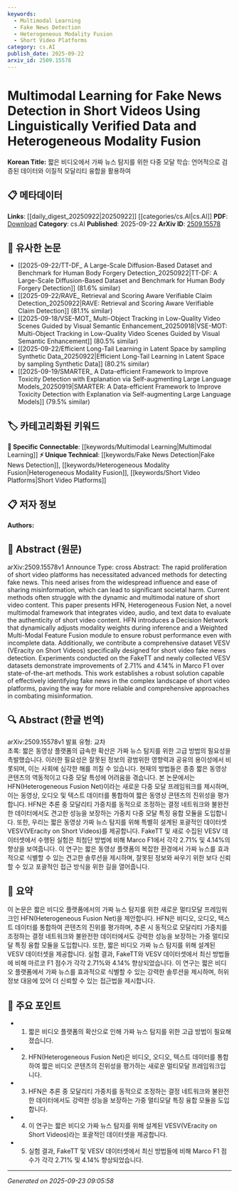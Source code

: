 ```yaml
---
keywords:
  - Multimodal Learning
  - Fake News Detection
  - Heterogeneous Modality Fusion
  - Short Video Platforms
category: cs.AI
publish_date: 2025-09-22
arxiv_id: 2509.15578
---
```


<!-- KEYWORD_LINKING_METADATA:
{
  "processed_timestamp": "2025-09-23T09:05:58.111253",
  "vocabulary_version": "1.0",
  "selected_keywords": [
    "Multimodal Learning",
    "Fake News Detection",
    "Heterogeneous Modality Fusion",
    "Short Video Platforms"
  ],
  "rejected_keywords": [],
  "similarity_scores": {
    "Multimodal Learning": 0.8,
    "Fake News Detection": 0.78,
    "Heterogeneous Modality Fusion": 0.77,
    "Short Video Platforms": 0.75
  },
  "extraction_method": "AI_prompt_based",
  "budget_applied": true,
  "candidates_json": {
    "candidates": [
      {
        "surface": "Multimodal Learning",
        "canonical": "Multimodal Learning",
        "aliases": [
          "Multimodal",
          "Multimodal Framework"
        ],
        "category": "specific_connectable",
        "rationale": "Multimodal Learning is central to the paper's approach and connects well with existing research on integrating multiple data types.",
        "novelty_score": 0.45,
        "connectivity_score": 0.85,
        "specificity_score": 0.7,
        "link_intent_score": 0.8
      },
      {
        "surface": "Fake News Detection",
        "canonical": "Fake News Detection",
        "aliases": [
          "Misinformation Detection"
        ],
        "category": "unique_technical",
        "rationale": "This is a unique application area that directly addresses the paper's goal and is crucial for linking related studies.",
        "novelty_score": 0.68,
        "connectivity_score": 0.75,
        "specificity_score": 0.85,
        "link_intent_score": 0.78
      },
      {
        "surface": "Heterogeneous Modality Fusion",
        "canonical": "Heterogeneous Modality Fusion",
        "aliases": [
          "Modality Fusion"
        ],
        "category": "unique_technical",
        "rationale": "This specific technique is a novel contribution of the paper and provides a strong link to multimodal integration methods.",
        "novelty_score": 0.72,
        "connectivity_score": 0.7,
        "specificity_score": 0.8,
        "link_intent_score": 0.77
      },
      {
        "surface": "Short Video Platforms",
        "canonical": "Short Video Platforms",
        "aliases": [
          "Short Video Content"
        ],
        "category": "unique_technical",
        "rationale": "The focus on short video platforms is a unique aspect of the study, linking it to research on social media and content analysis.",
        "novelty_score": 0.65,
        "connectivity_score": 0.68,
        "specificity_score": 0.78,
        "link_intent_score": 0.75
      }
    ],
    "ban_list_suggestions": [
      "method",
      "experiment",
      "performance"
    ]
  },
  "decisions": [
    {
      "candidate_surface": "Multimodal Learning",
      "resolved_canonical": "Multimodal Learning",
      "decision": "linked",
      "scores": {
        "novelty": 0.45,
        "connectivity": 0.85,
        "specificity": 0.7,
        "link_intent": 0.8
      }
    },
    {
      "candidate_surface": "Fake News Detection",
      "resolved_canonical": "Fake News Detection",
      "decision": "linked",
      "scores": {
        "novelty": 0.68,
        "connectivity": 0.75,
        "specificity": 0.85,
        "link_intent": 0.78
      }
    },
    {
      "candidate_surface": "Heterogeneous Modality Fusion",
      "resolved_canonical": "Heterogeneous Modality Fusion",
      "decision": "linked",
      "scores": {
        "novelty": 0.72,
        "connectivity": 0.7,
        "specificity": 0.8,
        "link_intent": 0.77
      }
    },
    {
      "candidate_surface": "Short Video Platforms",
      "resolved_canonical": "Short Video Platforms",
      "decision": "linked",
      "scores": {
        "novelty": 0.65,
        "connectivity": 0.68,
        "specificity": 0.78,
        "link_intent": 0.75
      }
    }
  ]
}
-->

# Multimodal Learning for Fake News Detection in Short Videos Using Linguistically Verified Data and Heterogeneous Modality Fusion

**Korean Title:** 짧은 비디오에서 가짜 뉴스 탐지를 위한 다중 모달 학습: 언어적으로 검증된 데이터와 이질적 모달리티 융합을 활용하여

## 📋 메타데이터

**Links**: [[daily_digest_20250922|20250922]] [[categories/cs.AI|cs.AI]]
**PDF**: [Download](https://arxiv.org/pdf/2509.15578.pdf)
**Category**: cs.AI
**Published**: 2025-09-22
**ArXiv ID**: [2509.15578](https://arxiv.org/abs/2509.15578)

## 🔗 유사한 논문
- [[2025-09-22/TT-DF_ A Large-Scale Diffusion-Based Dataset and Benchmark for Human Body Forgery Detection_20250922|TT-DF: A Large-Scale Diffusion-Based Dataset and Benchmark for Human Body Forgery Detection]] (81.6% similar)
- [[2025-09-22/RAVE_ Retrieval and Scoring Aware Verifiable Claim Detection_20250922|RAVE: Retrieval and Scoring Aware Verifiable Claim Detection]] (81.1% similar)
- [[2025-09-18/VSE-MOT_ Multi-Object Tracking in Low-Quality Video Scenes Guided by Visual Semantic Enhancement_20250918|VSE-MOT: Multi-Object Tracking in Low-Quality Video Scenes Guided by Visual Semantic Enhancement]] (80.5% similar)
- [[2025-09-22/Efficient Long-Tail Learning in Latent Space by sampling Synthetic Data_20250922|Efficient Long-Tail Learning in Latent Space by sampling Synthetic Data]] (80.2% similar)
- [[2025-09-19/SMARTER_ A Data-efficient Framework to Improve Toxicity Detection with Explanation via Self-augmenting Large Language Models_20250919|SMARTER: A Data-efficient Framework to Improve Toxicity Detection with Explanation via Self-augmenting Large Language Models]] (79.5% similar)

## 🏷️ 카테고리화된 키워드
**🔗 Specific Connectable**: [[keywords/Multimodal Learning|Multimodal Learning]]
**⚡ Unique Technical**: [[keywords/Fake News Detection|Fake News Detection]], [[keywords/Heterogeneous Modality Fusion|Heterogeneous Modality Fusion]], [[keywords/Short Video Platforms|Short Video Platforms]]

## 📋 저자 정보

**Authors:** 

## 📄 Abstract (원문)

arXiv:2509.15578v1 Announce Type: cross 
Abstract: The rapid proliferation of short video platforms has necessitated advanced methods for detecting fake news. This need arises from the widespread influence and ease of sharing misinformation, which can lead to significant societal harm. Current methods often struggle with the dynamic and multimodal nature of short video content. This paper presents HFN, Heterogeneous Fusion Net, a novel multimodal framework that integrates video, audio, and text data to evaluate the authenticity of short video content. HFN introduces a Decision Network that dynamically adjusts modality weights during inference and a Weighted Multi-Modal Feature Fusion module to ensure robust performance even with incomplete data. Additionally, we contribute a comprehensive dataset VESV (VEracity on Short Videos) specifically designed for short video fake news detection. Experiments conducted on the FakeTT and newly collected VESV datasets demonstrate improvements of 2.71% and 4.14% in Marco F1 over state-of-the-art methods. This work establishes a robust solution capable of effectively identifying fake news in the complex landscape of short video platforms, paving the way for more reliable and comprehensive approaches in combating misinformation.

## 🔍 Abstract (한글 번역)

arXiv:2509.15578v1 발표 유형: 교차  
초록: 짧은 동영상 플랫폼의 급속한 확산은 가짜 뉴스 탐지를 위한 고급 방법의 필요성을 촉발했습니다. 이러한 필요성은 잘못된 정보의 광범위한 영향력과 공유의 용이성에서 비롯되며, 이는 사회에 심각한 해를 끼칠 수 있습니다. 현재의 방법들은 종종 짧은 동영상 콘텐츠의 역동적이고 다중 모달 특성에 어려움을 겪습니다. 본 논문에서는 HFN(Heterogeneous Fusion Net)이라는 새로운 다중 모달 프레임워크를 제시하며, 이는 동영상, 오디오 및 텍스트 데이터를 통합하여 짧은 동영상 콘텐츠의 진위성을 평가합니다. HFN은 추론 중 모달리티 가중치를 동적으로 조정하는 결정 네트워크와 불완전한 데이터에서도 견고한 성능을 보장하는 가중치 다중 모달 특징 융합 모듈을 도입합니다. 또한, 우리는 짧은 동영상 가짜 뉴스 탐지를 위해 특별히 설계된 포괄적인 데이터셋 VESV(VEracity on Short Videos)를 제공합니다. FakeTT 및 새로 수집된 VESV 데이터셋에서 수행된 실험은 최첨단 방법에 비해 Marco F1에서 각각 2.71% 및 4.14%의 향상을 보여줍니다. 이 연구는 짧은 동영상 플랫폼의 복잡한 환경에서 가짜 뉴스를 효과적으로 식별할 수 있는 견고한 솔루션을 제시하며, 잘못된 정보와 싸우기 위한 보다 신뢰할 수 있고 포괄적인 접근 방식을 위한 길을 열어줍니다.

## 📝 요약

이 논문은 짧은 비디오 플랫폼에서의 가짜 뉴스 탐지를 위한 새로운 멀티모달 프레임워크인 HFN(Heterogeneous Fusion Net)을 제안합니다. HFN은 비디오, 오디오, 텍스트 데이터를 통합하여 콘텐츠의 진위를 평가하며, 추론 시 동적으로 모달리티 가중치를 조정하는 결정 네트워크와 불완전한 데이터에서도 강력한 성능을 보장하는 가중 멀티모달 특징 융합 모듈을 도입합니다. 또한, 짧은 비디오 가짜 뉴스 탐지를 위해 설계된 VESV 데이터셋을 제공합니다. 실험 결과, FakeTT와 VESV 데이터셋에서 최신 방법들에 비해 마르코 F1 점수가 각각 2.71%와 4.14% 향상되었습니다. 이 연구는 짧은 비디오 플랫폼에서 가짜 뉴스를 효과적으로 식별할 수 있는 강력한 솔루션을 제시하며, 허위 정보 대응에 있어 더 신뢰할 수 있는 접근법을 제시합니다.

## 🎯 주요 포인트

- 1. 짧은 비디오 플랫폼의 확산으로 인해 가짜 뉴스 탐지를 위한 고급 방법이 필요해졌습니다.
- 2. HFN(Heterogeneous Fusion Net)은 비디오, 오디오, 텍스트 데이터를 통합하여 짧은 비디오 콘텐츠의 진위성을 평가하는 새로운 멀티모달 프레임워크입니다.
- 3. HFN은 추론 중 모달리티 가중치를 동적으로 조정하는 결정 네트워크와 불완전한 데이터에서도 강력한 성능을 보장하는 가중 멀티모달 특징 융합 모듈을 도입합니다.
- 4. 이 연구는 짧은 비디오 가짜 뉴스 탐지를 위해 설계된 VESV(VEracity on Short Videos)라는 포괄적인 데이터셋을 제공합니다.
- 5. 실험 결과, FakeTT 및 VESV 데이터셋에서 최신 방법들에 비해 Marco F1 점수가 각각 2.71% 및 4.14% 향상되었습니다.


---

*Generated on 2025-09-23 09:05:58*